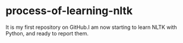 # process-of-learning-nltk
It is my first repository on GitHub.I am now starting to learn NLTK with Python, and ready to report them.
